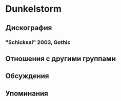 # Dunkelstorm



## Дискография

### "Schicksal" 2003, Gothic




## Отношения с другими группами


## Обсуждения


## Упоминания

